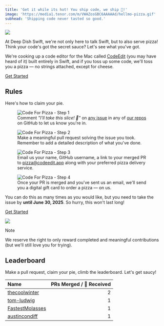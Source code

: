 ```yaml
---
title: 'Get it while its hot! You ship code, we ship 🍕!'
image: 'https://media1.tenor.com/m/VWAZosGBC6AAAAAd/hellmo-pizza.gif'
subhead: 'Shipping code never tasted so good.'
---
```


<img class="wide" src="code-for-pizza.png" />

At Deep Dish Swift, we're not only here to talk Swift, but to also serve pizza!
Think your code's got the secret sauce? Let's see what you've got.

We're cooking up a code editor for the Mac called <a href="https://github.com/CodeEditApp/CodeEdit" target="_blank">CodeEdit</a> (you may have heard of it) built entirely in Swift, and if you toss up some code, we'll toss you a pizza — no strings attached, except for cheese.

<a class="button" target="_blank" href="https://github.com/orgs/CodeEditApp/projects/3/views/20?filterQuery=-is%3Aclosed+status%3A%22%F0%9F%93%8B+Todo%22+has%3Apriority&sortedBy%5Bdirection%5D=desc&sortedBy%5BcolumnId%5D=31799313">Get Started</a>

## Rules

Here's how to claim your pie.

<figure>
<picture>
  <source media="(prefers-color-scheme: dark)" srcset="01-code-for-pizza-dark.png">
  <img alt="Code For Pizza - Step 1" src="01-code-for-pizza-light.png">
</picture>
<figcaption>Comment <em>"I'll take this slice! 🍕"</em> on <a target="_blank" href="https://github.com/orgs/CodeEditApp/projects/3/views/20?filterQuery=-is%3Aclosed+status%3A%22%F0%9F%93%8B+Todo%22+has%3Apriority&sortedBy%5Bdirection%5D=desc&sortedBy%5BcolumnId%5D=31799313">any issue</a> in any of <a href="https://github.com/CodeEditApp" target="_blank">our repos</a> on GitHub to let us know you're in.</figcaption>
</figure>

<figure>
<picture>
  <source media="(prefers-color-scheme: dark)" srcset="02-code-for-pizza-dark.png">
  <img alt="Code For Pizza - Step 2" src="02-code-for-pizza-light.png">
</picture>
<figcaption>Make a meaningful pull request solving the issue you took. Remember to add a detailed description of what you've done.</figcaption>
</figure>

<figure>
<picture>
  <source media="(prefers-color-scheme: dark)" srcset="03-code-for-pizza-dark.png">
  <img alt="Code For Pizza - Step 3" src="03-code-for-pizza-light.png">
</picture>
<figcaption>Email us your name, GitHub username, a link to your merged PR to <a href="mailto:pizza@codeedit.app?subject=Give%20Me%20Pizza!%20🍕&body=Merged%20PR%20link:%20%0D%0A%0D%0AGitHub%20username:%20%0D%0A%0D%0APreferred%20pizza%20delivery%20service:%20%0D%0A%0D%0AName:%20%0D%0A%0D%0AEmail%20to%20send%20gift%20card%20to:%20">pizza@codeedit.app</a> along with your preferred pizza delivery service.</figcaption>
</figure>

<figure>
<picture>
  <source media="(prefers-color-scheme: dark)" srcset="04-code-for-pizza-dark.png">
  <img alt="Code For Pizza - Step 4" src="04-code-for-pizza-light.png">
</picture>
<figcaption>Once your PR is merged and you've sent us an email, we'll send you a digital gift card to order a pizza — on us.</figcaption>
</figure>

You can do this as many times as you would like, but you need to take the issue by **until June 30, 2025**. So hurry, this won't last long!

<a class="button" target="blank" href="https://github.com/orgs/CodeEditApp/projects/3/views/20?filterQuery=-is%3Aclosed+status%3A%22%F0%9F%93%8B+Todo%22+has%3Apriority&sortedBy%5Bdirection%5D=desc&sortedBy%5BcolumnId%5D=31799313">Get Started</a>

<img src="https://media1.tenor.com/m/VWAZosGBC6AAAAAd/hellmo-pizza.gif" />

> [!NOTE]
> We reserve the right to only reward completed and meaningful contributions (but we'll still love you for trying).

## Leaderboard

Make a pull request, claim your pie, climb the leaderboard. Let's get saucy!

| Name                                                  | PRs Merged / 🍕 Received |
|:------------------------------------------------------|------------------------:|
| [thecoolwinter](https://github.com/thecoolwinter)     |                       2 |
| [tom-ludwig](https://github.com/tom-ludwig)           |                       1 |
| [FastestMolasses](https://github.com/FastestMolasses) |                       1 |
| [austincondiff](https://github.com/austincondiff)     |                       1 | 
